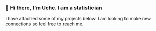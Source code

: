 ### 👋 Hi there, I'm Uche. I am a statistician

I have attached some of my projects below. I am looking to make new connections so feel free to reach me.
